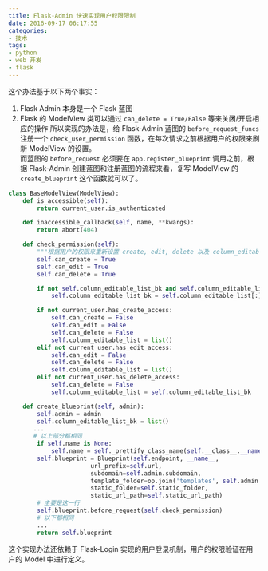 ```yaml
---
title: Flask-Admin 快速实现用户权限限制
date: 2016-09-17 06:17:55
categories:
- 技术
tags:
- python
- web 开发
- flask
---
```


这个办法基于以下两个事实：  
1. Flask Admin 本身是一个 Flask 蓝图  
2. Flask 的 ModelView 类可以通过 `can_delete = True/False` 等来关闭/开启相应的操作
所以实现的办法是，给 Flask-Admin 蓝图的 `before_request_funcs` 注册一个 `check_user_permission` 函数，在每次请求之前根据用户的权限来刷新 ModelView 的设置。  
而蓝图的 `before_request` 必须要在 `app.register_blueprint` 调用之前，根据 Flask-Admin 创建蓝图和注册蓝图的流程来看，复写 ModelView 的 `create_blueprint` 这个函数就可以了。  
<!-- more -->
```python
class BaseModelView(ModelView):
    def is_accessible(self):
        return current_user.is_authenticated

    def inaccessible_callback(self, name, **kwargs):
        return abort(404)

    def check_permission(self):
        """根据用户的权限来重新设置 create, edit, delete 以及 column_editable_list 的设置"""
        self.can_create = True
        self.can_edit = True
        self.can_delete = True

        if not self.column_editable_list_bk and self.column_editable_list:
            self.column_editable_list_bk = self.column_editable_list[:]

        if not current_user.has_create_access:
            self.can_create = False
            self.can_edit = False
            self.can_delete = False
            self.column_editable_list = list()
        elif not current_user.has_edit_access:
            self.can_edit = False
            self.can_delete = False
            self.column_editable_list = list()
        elif not current_user.has_delete_access:
            self.can_delete = False
            self.column_editable_list = self.column_editable_list_bk

    def create_blueprint(self, admin):
        self.admin = admin
        self.column_editable_list_bk = list()
       ...
       # 以上部分都相同
        if self.name is None:
            self.name = self._prettify_class_name(self.__class__.__name__)
        self.blueprint = Blueprint(self.endpoint, __name__,
                       url_prefix=self.url,
                       subdomain=self.admin.subdomain,
                       template_folder=op.join('templates', self.admin.template_mode),
                       static_folder=self.static_folder,
                       static_url_path=self.static_url_path)
        # 主要是这一行
        self.blueprint.before_request(self.check_permission)
        # 以下都相同
        ...
        return self.blueprint
```

这个实现办法还依赖于 Flask-Login 实现的用户登录机制，用户的权限验证在用户的 Model 中进行定义。


